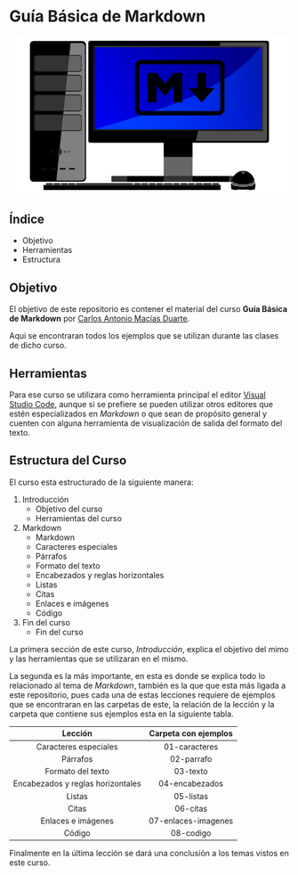 # Guía Básica de Markdown

![Imagen del curso](img/Markdown.png)

## Índice

- Objetivo
- Herramientas
- Estructura

## Objetivo

El objetivo de este repositorio es contener el material del curso **Guía Básica de Markdown** por [Carlos Antonio Macías Duarte](https://camaciasd.github.io/ "Pagina personal").

Aqui se encontraran todos los ejemplos que se utilizan durante las clases de dicho curso.

## Herramientas

Para ese curso se utilizara como herramienta principal el editor [Visual Studio Code](https://code.visualstudio.com/ "Pagina oficial"), aunque si se prefiere se pueden utilizar otros editores que estén especializados en _Markdown_ o que sean de propósito general y cuenten con alguna herramienta de visualización de salida del formato del texto.

## Estructura del Curso

El curso esta estructurado de la siguiente manera:

1. Introducción
   - Objetivo del curso
   - Herramientas del curso
2. Markdown
   - Markdown
   - Caracteres especiales
   - Párrafos
   - Formato del texto
   - Encabezados y reglas horizontales
   - Listas
   - Citas
   - Enlaces e imágenes
   - Código
3. Fin del curso
   - Fin del curso

La primera sección de este curso, _Introducción_, explica el objetivo del mimo y las herramientas que se utilizaran en el mismo.

La segunda es la más importante, en esta es donde se explica todo lo relacionado al tema de _Markdown_, también es la que que esta más ligada a este repositorio, pues cada una de estas lecciones requiere de ejemplos que se encontraran en las carpetas de este, la relación de la lección y la carpeta que contiene sus ejemplos esta en la siguiente tabla.

|              Lección              | Carpeta con ejemplos |
| :-------------------------------: | :------------------: |
|       Caracteres especiales       |    01-caracteres     |
|             Párrafos              |      02-parrafo      |
|         Formato del texto         |       03-texto       |
| Encabezados y reglas horizontales |    04-encabezados    |
|              Listas               |      05-listas       |
|               Citas               |       06-citas       |
|        Enlaces e imágenes         | 07-enlaces-imagenes  |
|              Código               |      08-codigo       |

Finalmente en la última lección se dará una conclusión a los temas vistos en este curso.
